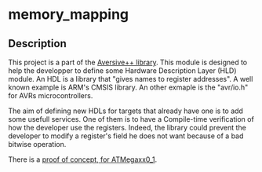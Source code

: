 # memory_mapping

## Description

This project is a part of the [Aversive++ library](https://github.com/AversivePlusPlus/AversivePlusPlus).
This module is designed to help the developper to define some Hardware Description Layer (HLD) module.
An HDL is a library that "gives names to register addresses". A well known example is ARM's CMSIS library.
An other exmaple is the "avr/io.h" for AVRs microcontrollers.

The aim of defining new HDLs for targets that already have one is to add some usefull services.
One of them is to have a Compile-time verification of how the developer use the registers.
Indeed, the library could prevent the developer to modify a register's field he does not want because of a bad bitwise operation.

There is a [proof of concept, for ATMegaxx0_1](https://github.com/AversivePlusPlus/hdl-atmegaxx0_1).
